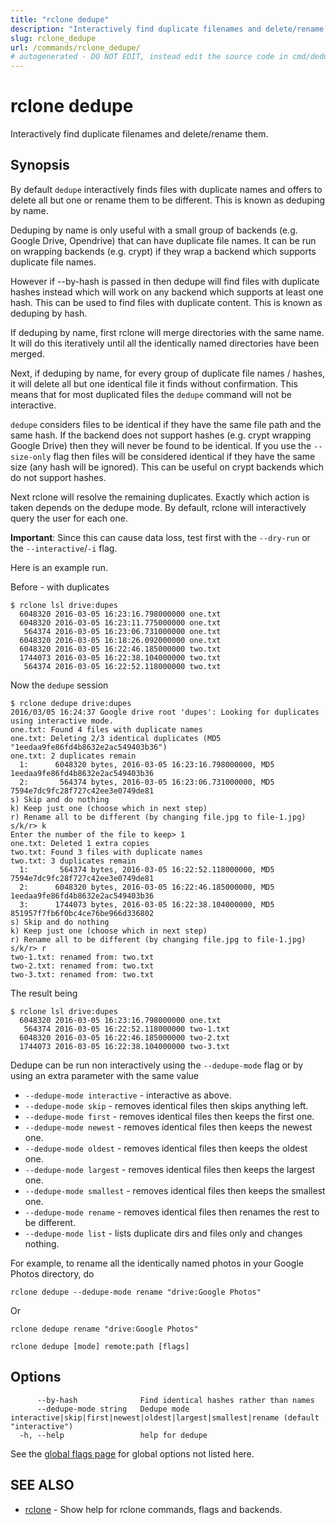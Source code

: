 ```yaml
---
title: "rclone dedupe"
description: "Interactively find duplicate filenames and delete/rename them."
slug: rclone_dedupe
url: /commands/rclone_dedupe/
# autogenerated - DO NOT EDIT, instead edit the source code in cmd/dedupe/ and as part of making a release run "make commanddocs"
---
```

# rclone dedupe

Interactively find duplicate filenames and delete/rename them.

## Synopsis



By default `dedupe` interactively finds files with duplicate
names and offers to delete all but one or rename them to be
different. This is known as deduping by name.

Deduping by name is only useful with a small group of backends (e.g. Google Drive,
Opendrive) that can have duplicate file names. It can be run on wrapping backends
(e.g. crypt) if they wrap a backend which supports duplicate file
names.

However if --by-hash is passed in then dedupe will find files with
duplicate hashes instead which will work on any backend which supports
at least one hash. This can be used to find files with duplicate
content. This is known as deduping by hash.

If deduping by name, first rclone will merge directories with the same
name.  It will do this iteratively until all the identically named
directories have been merged.

Next, if deduping by name, for every group of duplicate file names /
hashes, it will delete all but one identical file it finds without
confirmation.  This means that for most duplicated files the `dedupe` command will not be interactive.

`dedupe` considers files to be identical if they have the
same file path and the same hash. If the backend does not support hashes (e.g. crypt wrapping
Google Drive) then they will never be found to be identical. If you
use the `--size-only` flag then files will be considered
identical if they have the same size (any hash will be ignored). This
can be useful on crypt backends which do not support hashes.

Next rclone will resolve the remaining duplicates. Exactly which
action is taken depends on the dedupe mode. By default, rclone will
interactively query the user for each one.

**Important**: Since this can cause data loss, test first with the
`--dry-run` or the `--interactive`/`-i` flag.

Here is an example run.

Before - with duplicates

    $ rclone lsl drive:dupes
      6048320 2016-03-05 16:23:16.798000000 one.txt
      6048320 2016-03-05 16:23:11.775000000 one.txt
       564374 2016-03-05 16:23:06.731000000 one.txt
      6048320 2016-03-05 16:18:26.092000000 one.txt
      6048320 2016-03-05 16:22:46.185000000 two.txt
      1744073 2016-03-05 16:22:38.104000000 two.txt
       564374 2016-03-05 16:22:52.118000000 two.txt

Now the `dedupe` session

    $ rclone dedupe drive:dupes
    2016/03/05 16:24:37 Google drive root 'dupes': Looking for duplicates using interactive mode.
    one.txt: Found 4 files with duplicate names
    one.txt: Deleting 2/3 identical duplicates (MD5 "1eedaa9fe86fd4b8632e2ac549403b36")
    one.txt: 2 duplicates remain
      1:      6048320 bytes, 2016-03-05 16:23:16.798000000, MD5 1eedaa9fe86fd4b8632e2ac549403b36
      2:       564374 bytes, 2016-03-05 16:23:06.731000000, MD5 7594e7dc9fc28f727c42ee3e0749de81
    s) Skip and do nothing
    k) Keep just one (choose which in next step)
    r) Rename all to be different (by changing file.jpg to file-1.jpg)
    s/k/r> k
    Enter the number of the file to keep> 1
    one.txt: Deleted 1 extra copies
    two.txt: Found 3 files with duplicate names
    two.txt: 3 duplicates remain
      1:       564374 bytes, 2016-03-05 16:22:52.118000000, MD5 7594e7dc9fc28f727c42ee3e0749de81
      2:      6048320 bytes, 2016-03-05 16:22:46.185000000, MD5 1eedaa9fe86fd4b8632e2ac549403b36
      3:      1744073 bytes, 2016-03-05 16:22:38.104000000, MD5 851957f7fb6f0bc4ce76be966d336802
    s) Skip and do nothing
    k) Keep just one (choose which in next step)
    r) Rename all to be different (by changing file.jpg to file-1.jpg)
    s/k/r> r
    two-1.txt: renamed from: two.txt
    two-2.txt: renamed from: two.txt
    two-3.txt: renamed from: two.txt

The result being

    $ rclone lsl drive:dupes
      6048320 2016-03-05 16:23:16.798000000 one.txt
       564374 2016-03-05 16:22:52.118000000 two-1.txt
      6048320 2016-03-05 16:22:46.185000000 two-2.txt
      1744073 2016-03-05 16:22:38.104000000 two-3.txt

Dedupe can be run non interactively using the `--dedupe-mode` flag or by using an extra parameter with the same value

  * `--dedupe-mode interactive` - interactive as above.
  * `--dedupe-mode skip` - removes identical files then skips anything left.
  * `--dedupe-mode first` - removes identical files then keeps the first one.
  * `--dedupe-mode newest` - removes identical files then keeps the newest one.
  * `--dedupe-mode oldest` - removes identical files then keeps the oldest one.
  * `--dedupe-mode largest` - removes identical files then keeps the largest one.
  * `--dedupe-mode smallest` - removes identical files then keeps the smallest one.
  * `--dedupe-mode rename` - removes identical files then renames the rest to be different.
  * `--dedupe-mode list` - lists duplicate dirs and files only and changes nothing.

For example, to rename all the identically named photos in your Google Photos directory, do

    rclone dedupe --dedupe-mode rename "drive:Google Photos"

Or

    rclone dedupe rename "drive:Google Photos"


```
rclone dedupe [mode] remote:path [flags]
```

## Options

```
      --by-hash              Find identical hashes rather than names
      --dedupe-mode string   Dedupe mode interactive|skip|first|newest|oldest|largest|smallest|rename (default "interactive")
  -h, --help                 help for dedupe
```

See the [global flags page](/flags/) for global options not listed here.

## SEE ALSO

* [rclone](/commands/rclone/)	 - Show help for rclone commands, flags and backends.

